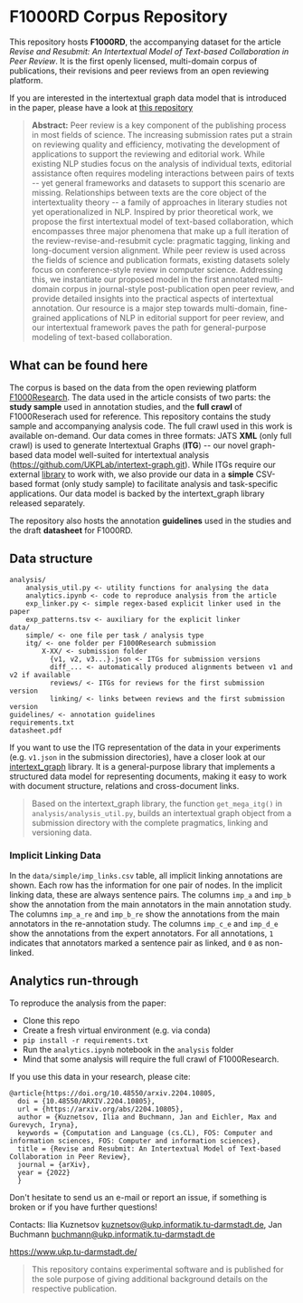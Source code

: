 # F1000RD Corpus Repository

This repository hosts **F1000RD**, the accompanying dataset for the article _Revise and Resubmit: An Intertextual Model of Text-based Collaboration in Peer Review_. It is the first openly licensed, multi-domain corpus of publications, their revisions and peer reviews from an open reviewing platform.

If you are interested in the intertextual graph data model that is introduced in the paper, please have a look at [this repository](https://github.com/UKPLab/intertext-graph.git)

> **Abstract:** Peer review is a key component of the publishing process in most fields of science. The increasing submission rates put a strain on reviewing quality and efficiency, motivating the development of applications to support the reviewing and editorial work. While existing NLP studies focus on the analysis of individual texts, editorial assistance often requires modeling interactions between pairs of texts -- yet general frameworks and datasets to support this scenario are missing. Relationships between texts are the core object of the intertextuality theory -- a family of approaches in literary studies not yet operationalized in NLP. Inspired by prior theoretical work, we propose the first intertextual model of text-based collaboration, which encompasses three major phenomena that make up a full iteration of the review-revise-and-resubmit cycle: pragmatic tagging, linking and long-document version alignment. While peer review is used across the fields of science and publication formats, existing datasets solely focus on conference-style review in computer science. Addressing this, we instantiate our proposed model in the first annotated multi-domain corpus in journal-style post-publication open peer review, and provide detailed insights into the practical aspects of intertextual annotation. Our resource is a major step towards multi-domain, fine-grained applications of NLP in editorial support for peer review, and our intertextual framework paves the path for general-purpose modeling of text-based collaboration.

## What can be found here

The corpus is based on the data from the open reviewing platform [F1000Research](https://f1000research.com). The data used in the article consists of two parts: the **study sample** used in annotation studies, and the **full crawl** of F1000Reserach used for reference.
This repository contains the study sample and accompanying analysis code. The full crawl used in this work is available on-demand. Our data comes in three formats: JATS **XML** (only full crawl) is used to generate Intertextual Graphs (**ITG**) -- our novel graph-based data model well-suited for intertextual analysis (https://github.com/UKPLab/intertext-graph.git). While ITGs require our external [library](https://github.com/UKPLab/intertext-graph.git) to work with, we also provide our data in a **simple** CSV-based format (only study sample) to facilitate analysis and task-specific applications. Our data model is backed by the intertext_graph library released separately.

The repository also hosts the annotation **guidelines** used in the studies and the draft **datasheet** for F1000RD.

## Data structure

```
analysis/
    analysis_util.py <- utility functions for analysing the data
    analytics.ipynb <- code to reproduce analysis from the article
    exp_linker.py <- simple regex-based explicit linker used in the paper
    exp_patterns.tsv <- auxiliary for the explicit linker
data/
    simple/ <- one file per task / analysis type
    itg/ <- one folder per F1000Research submission
        X-XX/ <- submission folder
          {v1, v2, v3...}.json <- ITGs for submission versions
          diff_... <- automatically produced alignments between v1 and v2 if available
          reviews/ <- ITGs for reviews for the first submission version
          linking/ <- links between reviews and the first submission version
guidelines/ <- annotation guidelines
requirements.txt
datasheet.pdf
```

If you want to use the ITG representation of the data in your experiments (e.g. `v1.json` in the submission directories), have a closer look at our [intertext_graph](https://github.com/UKPLab/intertext-graph.git) library. It is a general-purpose library that implements a structured data model for representing documents, making it easy to work with document structure, relations and cross-document links. 
>Based on the intertext_graph library, the function `get_mega_itg()` in `analysis/analysis_util.py`, builds an intertextual graph object from a submission directory with the complete pragmatics, linking and versioning data.

### Implicit Linking Data

In the `data/simple/imp_links.csv` table, all implicit linking annotations are shown. Each row has the information for one pair of nodes. In the implicit linking data, these are always sentence pairs. The columns `imp_a` and `imp_b` show the annotation from the main annotators in the main annotation study. The columns `imp_a_re` and `imp_b_re` show the annotations from the main annotators in the re-annotation study. The columns `imp_c_e` and `imp_d_e` show the annotations from the expert annotators. For all annotations, `1` indicates that annotators marked a sentence pair as linked, and `0` as non-linked.

## Analytics run-through

To reproduce the analysis from the paper:
* Clone this repo
* Create a fresh virtual environment (e.g. via conda)
* `pip install -r requirements.txt`
* Run the `analytics.ipynb` notebook in the `analysis` folder
* Mind that some analysis will require the full crawl of F1000Research.

If you use this data in your research, please cite:

```
@article{https://doi.org/10.48550/arxiv.2204.10805,
  doi = {10.48550/ARXIV.2204.10805},
  url = {https://arxiv.org/abs/2204.10805},
  author = {Kuznetsov, Ilia and Buchmann, Jan and Eichler, Max and Gurevych, Iryna},
  keywords = {Computation and Language (cs.CL), FOS: Computer and information sciences, FOS: Computer and information sciences},
  title = {Revise and Resubmit: An Intertextual Model of Text-based Collaboration in Peer Review},
  journal = {arXiv},
  year = {2022}
  }
```

Don't hesitate to send us an e-mail or report an issue, if something is broken or if you have further questions!

Contacts: Ilia Kuznetsov kuznetsov@ukp.informatik.tu-darmstadt.de, Jan Buchmann buchmann@ukp.informatik.tu-darmstadt.de

https://www.ukp.tu-darmstadt.de/

> This repository contains experimental software and is published for the sole purpose of giving additional background details on the respective publication. 





